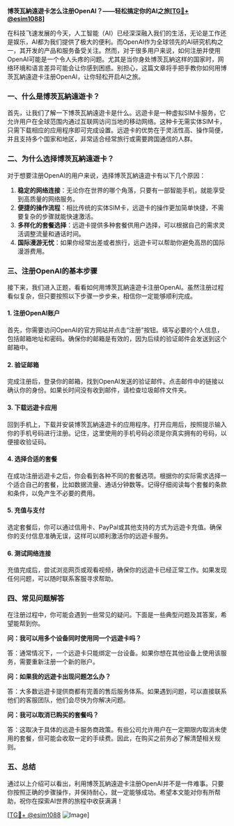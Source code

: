 **博茨瓦納遠遊卡怎么注册OpenAI？——轻松搞定你的AI之旅[[TG💪+ @esim1088](https://t.me/s/esim1088)]**

在科技飞速发展的今天，人工智能（AI）已经深深融入我们的生活，无论是工作还是娱乐，AI都为我们提供了极大的便利。而OpenAI作为全球领先的AI研究机构之一，其开发的产品和服务备受关注。然而，对于很多用户来说，如何注册并使用OpenAI可能是一个令人头疼的问题。尤其是当你身处博茨瓦納这样的国家时，网络环境和语言差异可能会让你感到困惑。别担心，这篇文章将手把手教你如何用博茨瓦納遠遊卡注册OpenAI，让你轻松开启AI之旅。

### 一、什么是博茨瓦納遠遊卡？

首先，让我们了解一下博茨瓦納遠遊卡是什么。远遊卡是一种虚拟SIM卡服务，它允许用户在全球范围内通过互联网访问当地的移动网络。这种卡无需实体SIM卡，只需下载相应的应用程序即可完成设置。远遊卡的优势在于灵活性高、操作简便，并且支持多个国家和地区，非常适合经常旅行或需要跨国通信的人群。

### 二、为什么选择博茨瓦納遠遊卡？

对于想要注册OpenAI的用户来说，选择博茨瓦納遠遊卡有以下几个原因：

1. **稳定的网络连接**：无论你在世界的哪个角落，只要有一部智能手机，就能享受到高质量的网络服务。
2. **便捷的操作流程**：相比传统的实体SIM卡，远遊卡的操作更加简单快捷，不需要复杂的步骤就能快速激活。
3. **多样化的套餐选择**：远遊卡提供多种套餐供用户选择，可以根据自己的需求灵活调整流量和通话时间。
4. **国际漫游无忧**：如果你经常出差或者旅行，远遊卡可以帮助你避免高昂的国际漫游费用。

### 三、注册OpenAI的基本步骤

接下来，我们进入正题，看看如何用博茨瓦納遠遊卡注册OpenAI。虽然注册过程看似复杂，但只要按照以下步骤一步步来，相信你一定能够顺利完成。

#### 1. 注册OpenAI账户

首先，你需要访问OpenAI的官方网站并点击“注册”按钮。填写必要的个人信息，包括邮箱地址和密码。确保你的邮箱是有效的，因为后续的验证邮件会发送到这个邮箱中。

#### 2. 验证邮箱

完成注册后，登录你的邮箱，找到OpenAI发送的验证邮件。点击邮件中的链接以确认你的身份。如果长时间没有收到邮件，请检查垃圾邮件文件夹。

#### 3. 下载远遊卡应用

回到手机上，下载并安装博茨瓦納遠遊卡的应用程序。打开应用后，按照提示输入你的手机号码进行注册。记住，这里使用的手机号码必须是你真实拥有的号码，以便接收验证码。

#### 4. 选择合适的套餐

在成功注册远遊卡之后，你会看到各种不同的套餐选项。根据你的实际需求选择一个适合自己的套餐，比如数据流量、通话分钟数等。记得仔细阅读每个套餐的条款和条件，以免产生不必要的费用。

#### 5. 充值与支付

选定套餐后，你可以通过信用卡、PayPal或其他支持的方式为远遊卡充值。确保你的支付信息准确无误，这样可以顺利激活你的远遊卡服务。

#### 6. 测试网络连接

充值完成后，尝试浏览网页或观看视频，确保你的远遊卡已经正常工作。如果发现任何问题，可以随时联系客服寻求帮助。

### 四、常见问题解答

在注册过程中，你可能会遇到一些常见的疑问。下面是一些典型问题及其答案，希望能帮到你。

**问：我可以用多个设备同时使用同一个远遊卡吗？**

答：通常情况下，一个远遊卡只能绑定一台设备。如果你想在其他设备上使用该服务，需要重新注册一个新的账户。

**问：如果我的远遊卡出现问题怎么办？**

答：大多数远遊卡提供商都有完善的售后服务体系。如果遇到问题，可以直接联系他们的客服团队，他们会尽快为你解决问题。

**问：我可以取消已购买的套餐吗？**

答：这取决于具体的远遊卡服务商政策。有些公司允许用户在一定期限内取消未使用的套餐，但可能会收取一定的手续费。因此，在购买之前务必了解清楚相关规则。

### 五、总结

通过以上介绍可以看出，利用博茨瓦納遠遊卡注册OpenAI并不是一件难事。只要你按照正确的步骤操作，并保持耐心，就一定能够成功。希望本文能对你有所帮助，祝你在探索AI世界的旅程中收获满满！

[[TG💪+ @esim1088](https://t.me/s/esim1088) ![Image](https://i.postimg.cc/4NQfJmqS/Snipaste-2025-05-13-00-14-12.png)]
